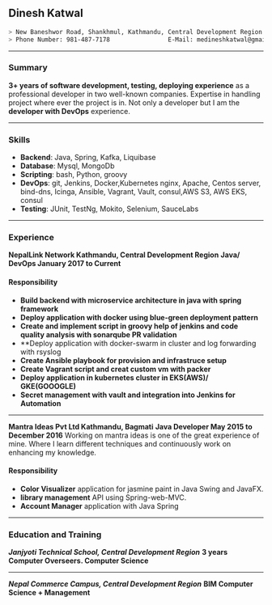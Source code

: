 ## Dinesh Katwal
```sh
> New Baneshwor Road, Shankhmul, Kathmandu, Central Development Region 44600
> Phone Number: 981-487-7178                E-Mail: medineshkatwal@gmail.com
```
- - - 
### Summary
**3+ years of software development, testing, deploying experience** as a professional developer in two well-known companies. Expertise in handling project where ever the project is in. Not only a developer but I am the **developer with DevOps** experience.
- - -
### Skills
+ **Backend**: Java, Spring, Kafka, Liquibase
+ **Database**: Mysql, MongoDb
+ **Scripting**: bash, Python, groovy
+ **DevOps**: git, Jenkins, Docker,Kubernetes nginx, Apache, Centos server, bind-dns, Icinga, Ansible, Vagrant, Vault, consul,AWS S3, AWS EKS, consul 
+ **Testing**: JUnit, TestNg, Mokito, Selenium, SauceLabs
- - -
### Experience
**NepalLink Network Kathmandu, Central Development Region**
**Java/ DevOps January 2017 to Current**
#### Responsibility
+ **Build backend with microservice architecture in java with spring framework**
+ **Deploy application with docker using blue-green deployment pattern**
+ **Create and implement script in groovy help of jenkins and code quality analysis with sonarqube PR validation**
+ **Deploy application with docker-swarm in cluster and log forwarding with rsyslog
+ **Create Ansible playbook for provision and infrastruce setup**
+ **Create Vagrant script and creat custom vm with packer**
+ **Deploy application in kubernetes cluster in EKS(AWS)/ GKE(GOOOGLE)**
+ **Secret management with vault and integration into Jenkins for Automation**
- - -
**Mantra Ideas Pvt Ltd Kathmandu, Bagmati**
**Java Developer May 2015 to December 2016**
Working on mantra ideas is one of the great experience of mine. Where I learn different techniques and continuously work on enhancing my knowledge.
#### Responsibility
+ **Color Visualizer** application for jasmine paint in Java Swing and JavaFX.
+ **library management** API using Spring-web-MVC.
+ **Account Manager** application with Java Spring

***
### Education and Training
***Janjyoti Technical School, Central Development Region***
**3 years Computer Overseers. Computer Science**
- - -
***Nepal Commerce Campus, Central Development Region***
**BIM Computer Science + Management**
